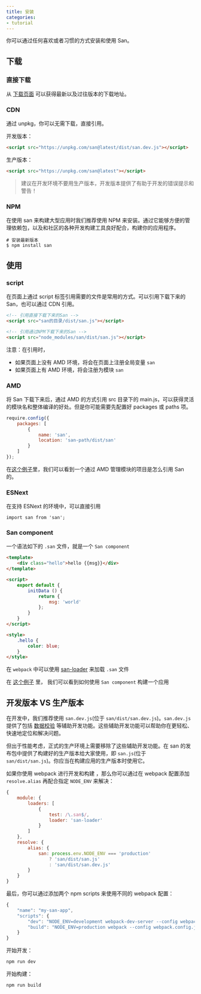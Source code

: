 ```yaml
---
title: 安装
categories:
- tutorial
---
```


你可以通过任何喜欢或者习惯的方式安装和使用 San。


下载
-----

### 直接下载

从 [下载页面](https://github.com/baidu/san/releases) 可以获得最新以及过往版本的下载地址。

### CDN

通过 unpkg，你可以无需下载，直接引用。

开发版本：

```html
<script src="https://unpkg.com/san@latest/dist/san.dev.js"></script>
```

生产版本：

```html
<script src="https://unpkg.com/san@latest"></script>
```

> 建议在开发环境不要用生产版本，开发版本提供了有助于开发的错误提示和警告！

### NPM

在使用 san 来构建大型应用时我们推荐使用 NPM 来安装。通过它能够方便的管理依赖包，以及和社区的各种开发构建工具良好配合，构建你的应用程序。

```shell
# 安装最新版本
$ npm install san
```

使用
-----


### script

在页面上通过 script 标签引用需要的文件是常用的方式。可以引用下载下来的 San，也可以通过 CDN 引用。


```html
<!-- 引用直接下载下来的San -->
<script src="san的目录/dist/san.js"></script>

<!-- 引用通过NPM下载下来的San -->
<script src="node_modules/san/dist/san.js"></script>
```

注意：在引用时，

- 如果页面上没有 AMD 环境，将会在页面上注册全局变量 `san`
- 如果页面上有 AMD 环境，将会注册为模块 `san`


### AMD

将 San 下载下来后，通过 AMD 的方式引用 src 目录下的 main.js，可以获得灵活的模块名和整体编译的好处。但是你可能需要先配置好 packages 或 paths 项。

```js
require.config({
    packages: [
        {
            name: 'san',
            location: 'san-path/dist/san'
        }
    ]
});
```

在[这个例子](https://github.com/baidu/san/tree/master/example/todos-amd)里，我们可以看到一个通过 AMD 管理模块的项目是怎么引用 San 的。

### ESNext

在支持 ESNext 的环境中，可以直接引用

```
import san from 'san';
```

### San component

一个语法如下的 `.san` 文件，就是一个 `San component`

```html
<template>
    <div class="hello">hello {{msg}}</div>
</template>

<script>
    export default {
        initData () {
            return {
                msg: 'world'
            };
        }
    }
</script>

<style>
    .hello {
        color: blue;
    }
</style>
```

在 `webpack` 中可以使用 [san-loader](https://github.com/baidu/san-loader)  来加载 `.san` 文件

在 [这个例子](https://github.com/baidu/san/tree/master/example/todos-esnext) 里，
我们可以看到如何使用 `San component` 构建一个应用

开发版本 VS 生产版本
----------

在开发中，我们推荐使用 `san.dev.js`(位于 `san/dist/san.dev.js`)。`san.dev.js` 提供了包括 [数据校验](/san/tutorial/data-checking/) 等辅助开发功能。这些辅助开发功能可以帮助你在更轻松、快速地定位和解决问题。

但出于性能考虑，正式的生产环境上需要移除了这些辅助开发功能。在 san 的发布包中提供了构建好的生产版本给大家使用，即 `san.js`(位于 `san/dist/san.js`)。你应当在构建应用的生产版本时使用它。

如果你使用 webpack 进行开发和构建 ，那么你可以通过在 webpack 配置添加 `resolve.alias` 再配合指定 `NODE_ENV` 来解决：

```js
{
    module: {
        loaders: [
            {
                test: /\.san$/,
                loader: 'san-loader'
            }
        ]
    },
    resolve: {
        alias: {
            san: process.env.NODE_ENV === 'production'
                ? 'san/dist/san.js'
                : 'san/dist/san.dev.js'
        }
    }
}
```

最后，你可以通过添加两个 npm scripts 来使用不同的 webpack 配置：

```js
{
    "name": "my-san-app",
    "scripts": {
        "dev": "NODE_ENV=development webpack-dev-server --config webpack.config.js",
        "build": "NODE_ENV=production webpack --config webpack.config.js"
    }
}
```

开始开发：

```sh
npm run dev
```

开始构建：

```sh
npm run build
```
